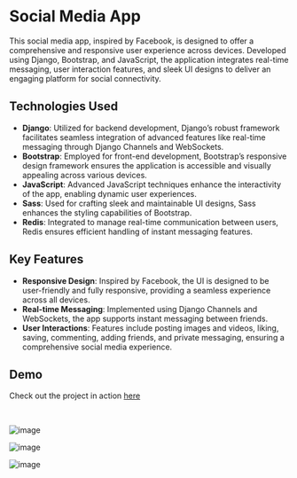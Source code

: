 
# Social Media App

This social media app, inspired by Facebook, is designed to offer a comprehensive and responsive user experience across devices. Developed using Django, Bootstrap, and JavaScript, the application integrates real-time messaging, user interaction features, and sleek UI designs to deliver an engaging platform for social connectivity.

## Technologies Used

- **Django**: Utilized for backend development, Django’s robust framework facilitates seamless integration of advanced features like real-time messaging through Django Channels and WebSockets.
- **Bootstrap**: Employed for front-end development, Bootstrap’s responsive design framework ensures the application is accessible and visually appealing across various devices.
- **JavaScript**: Advanced JavaScript techniques enhance the interactivity of the app, enabling dynamic user experiences.
- **Sass**: Used for crafting sleek and maintainable UI designs, Sass enhances the styling capabilities of Bootstrap.
- **Redis**: Integrated to manage real-time communication between users, Redis ensures efficient handling of instant messaging features.

## Key Features

- **Responsive Design**: Inspired by Facebook, the UI is designed to be user-friendly and fully responsive, providing a seamless experience across all devices.
- **Real-time Messaging**: Implemented using Django Channels and WebSockets, the app supports instant messaging between friends.
- **User Interactions**: Features include posting images and videos, liking, saving, commenting, adding friends, and private messaging, ensuring a comprehensive social media experience.

## Demo

Check out the project in action [here]([https://lnkd.in/g_SGjpDW](https://echomesh.onrender.com/))


<br>


![image](https://github.com/jishnukm9/echomesh/assets/99253054/f10d1391-10ac-463b-a06d-e37c825e49ac)

![image](https://github.com/jishnukm9/echomesh/assets/99253054/f1a78b2c-1032-4895-a20a-0bab28f571f3)

![image](https://github.com/jishnukm9/echomesh/assets/99253054/e7a7e4b9-ae35-45ac-88a3-07c85af36d7b)


